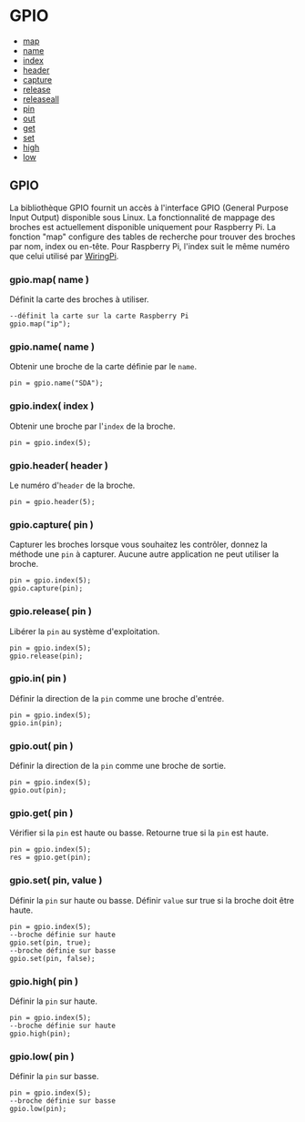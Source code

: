 ﻿# GPIO
* [map](#gpiomap-name)
* [name](#gpioname-name)
* [index](#gpioindex-index)
* [header](#gpioheader-header)
* [capture](#capture-pin)
* [release](#release-pin)
* [releaseall](#releaseall)
* [pin](#gpioindex-index)
* [out](#gpioout-pin)
* [get](#gpioget-pin)
* [set](#gpioset-pin-value)
* [high](#gpiohigh-pin)
* [low](#gpiolow-pin)



## GPIO
La bibliothèque GPIO fournit un accès à l'interface GPIO (General Purpose Input Output) disponible sous Linux. La fonctionnalité de mappage des broches est actuellement disponible uniquement pour Raspberry Pi. La fonction "map" configure des tables de recherche pour trouver des broches par nom, index ou en-tête. Pour Raspberry Pi, l'index suit le même numéro que celui utilisé par [WiringPi](https://projects.drogon.net/raspberry-pi/wiringpi/).

### gpio.map( name )
Définit la carte des broches à utiliser.

	--définit la carte sur la carte Raspberry Pi
	gpio.map("ip");

### gpio.name( name )
Obtenir une broche de la carte définie par le ``name``.

	pin = gpio.name("SDA");

### gpio.index( index )
Obtenir une broche par l'``index`` de la broche.

	pin = gpio.index(5);

### gpio.header( header )
Le numéro d'``header`` de la broche.

	pin = gpio.header(5);

### gpio.capture( pin )
Capturer les broches lorsque vous souhaitez les contrôler, donnez la méthode une ``pin`` à capturer. Aucune autre application ne peut utiliser la broche.

	pin = gpio.index(5);
	gpio.capture(pin);

### gpio.release( pin )
Libérer la ``pin`` au système d'exploitation.

	pin = gpio.index(5);
	gpio.release(pin);

### gpio.in( pin )
Définir la direction de la ``pin`` comme une broche d'entrée.

	pin = gpio.index(5);
	gpio.in(pin);

### gpio.out( pin )
Définir la direction de la ``pin`` comme une broche de sortie.

	pin = gpio.index(5);
	gpio.out(pin);

### gpio.get( pin )
Vérifier si la ``pin`` est haute ou basse. Retourne true si la ``pin`` est haute.

	pin = gpio.index(5);
	res = gpio.get(pin);

### gpio.set( pin, value )
Définir la ``pin`` sur haute ou basse. Définir ``value`` sur true si la broche doit être haute.

	pin = gpio.index(5);
	--broche définie sur haute
	gpio.set(pin, true);
	--broche définie sur basse
	gpio.set(pin, false);

### gpio.high( pin )
Définir la ``pin`` sur haute.

	pin = gpio.index(5);
	--broche définie sur haute
	gpio.high(pin);

### gpio.low( pin )
Définir la ``pin`` sur basse.

	pin = gpio.index(5);
	--broche définie sur basse
	gpio.low(pin);